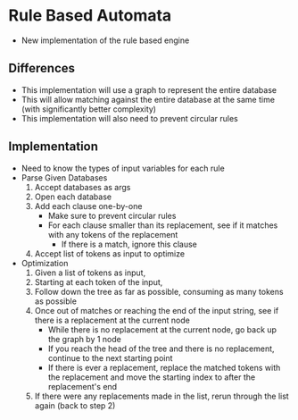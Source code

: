 # Rule Based Automata
* New implementation of the rule based engine

## Differences
* This implementation will use a graph to represent the entire database
* This will allow matching against the entire database at the same time (with significantly better complexity)
* This implementation will also need to prevent circular rules



## Implementation
* Need to know the types of input variables for each rule
* Parse Given Databases
    1. Accept databases as args
    2. Open each database
    3. Add each clause one-by-one
        * Make sure to prevent circular rules
        * For each clause smaller than its replacement, see if it matches with any tokens of the replacement
            * If there is a match, ignore this clause
    4. Accept list of tokens as input to optimize
* Optimization
    1. Given a list of tokens as input,
    2. Starting at each token of the input,
    3. Follow down the tree as far as possible, consuming as many tokens as possible
    4. Once out of matches or reaching the end of the input string, see if there is a replacement at the current node
        * While there is no replacement at the current node, go back up the graph by 1 node
        * If you reach the head of the tree and there is no replacement, continue to the next starting point
        * If there is ever a replacement, replace the matched tokens with the replacement and move the starting index to after the replacement's end
    5. If there were any replacements made in the list, rerun through the list again (back to step 2)
